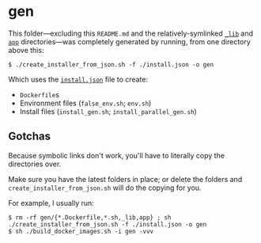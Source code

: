 gen
===

This folder—excluding this `README.md` and the relatively-symlinked [`_lib`](../_lib) and [`app`](../app) directories—was completely generated by running, from one directory above this:

    $ ./create_installer_from_json.sh -f ./install.json -o gen

Which uses the [`install.json`](../install.json) file to create:

  - `Dockerfile`s
  - Environment files (`false_env.sh`; `env.sh`)
  - Install files (`install_gen.sh`; `install_parallel_gen.sh`)

## Gotchas

Because symbolic links don't work, you'll have to literally copy the directories over.

Make sure you have the latest folders in place; or delete the folders and `create_installer_from_json.sh` will do the copying for you.

For example, I usually run:

    $ rm -rf gen/{*.Dockerfile,*.sh,_lib,app} ; sh ./create_installer_from_json.sh -f ./install.json -o gen
    $ sh ./build_docker_images.sh -i gen -vvv
